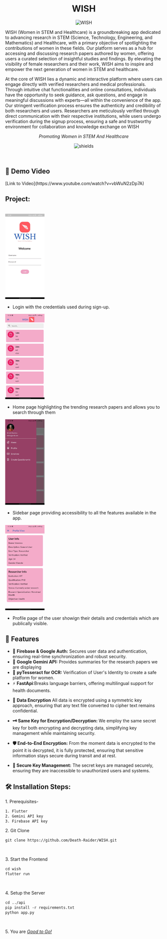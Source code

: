 <h1 align="center" id="title">WISH</h1>
<p align="center">
<img src="https://socialify.git.ci/Death-Raider/WISH/image?font=Source%20Code%20Pro&language=1&name=1&owner=1&pattern=Diagonal%20Stripes&stargazers=1&theme=Dark" alt="WISH" width="640" height="320" />
</p>

<p id="description">WISH (Women in STEM and Healthcare) is a groundbreaking app dedicated to advancing research in STEM (Science, Technology, Engineering, and Mathematics) and Healthcare, with a primary objective of spotlighting the contributions of women in these fields. Our platform serves as a hub for accessing and discussing research papers authored by women, offering users a curated selection of insightful studies and findings. By elevating the visibility of female researchers and their work, WISH aims to inspire and empower the next generation of women in STEM and healthcare.</p>
<p>At the core of WISH lies a dynamic and interactive platform where users can engage directly with verified researchers and medical professionals. Through intuitive chat functionalities and online consultations, individuals have the opportunity to seek guidance, ask questions, and engage in meaningful discussions with experts—all within the convenience of the app. Our stringent verification process ensures the authenticity and credibility of both researchers and users. Researchers are meticulously verified through direct communication with their respective institutions, while users undergo verification during the signup process, ensuring a safe and trustworthy environment for collaboration and knowledge exchange on WISH</p>
<p align="center"><i>Promoting Women in STEM And Healthcare</i></p>

<p align="center"><img src="https://img.shields.io/badge/Build-Vitafile-red?logo=npm" alt="shields"></p>
<br>
<h2> 🎥 Demo Video</h2>
[Link to Video](https://www.youtube.com/watch?v=vbWuN2zDp7A)

<h2>Project: </h2>
<br>
<img src="./assets/login.jpeg" width=25%><br>

- Login with the credentials used during sign-up.<br>

<img src="./assets/home.jpeg" width=25%><br>
- Home page highlighting the trending research papers and allows you to search through them<br>

<img src="./assets/sidebar.jpeg" width=25%><br>
-  Sidebar page providing accessibility to all the features available in the app.<br>

<img src ="./assets/profile.jpeg" width=25%><br>

- Profile page of the user showign their details and credentials which are publically visible.<br>


<h2>🧐 Features</h2>

* 🔐 **Firebase & Google Auth:** Secures user data and authentication, ensuring real-time synchronization and robust security.  
* 🧠 **Google Gemini API:** Provides summaries for the research papers we are displaying
* 📝 **pyTesseract for OCR:** Verification of User's Identity to create a safe platform for women.
* ⚡ **FastApi**:Breaks language barriers, offering multilingual support for health documents. 


-  📄 **Data Encryption** All data is encrypted using a symmetric key approach, ensuring that any text file converted to cipher text remains confidential.

-  **🗝 Same Key for Encryption/Decryption:** We employ the same secret key for both encrypting and decrypting data, simplifying key management while maintaining security.

-  **🛡 End-to-End Encryption:** From the moment data is encrypted to the point it is decrypted, it is fully protected, ensuring that sensitive information stays secure during transit and at rest.

-  **🔐 Secure Key Management:** The secret keys are managed securely, ensuring they are inaccessible to unauthorized users and systems.


<h2>🛠️ Installation Steps:</h2>

<p> 1. Prerequisites- 

```
1. Flutter
2. Gemini API key
3. Firebase API key

```
<p>2. Git Clone</p>

```
git clone https://github.com/Death-Raider/WISH.git
```
<br>
<p> 3. Start the Frontend </p>

```
cd wish
flutter run
```
<br>

<p> 4. Setup the Server </p>

```
cd ../api
pip install -r requirements.txt
python app.py
```
<br>

<p> 5. You are <i><u>Good to Go!</u></i> </p>
